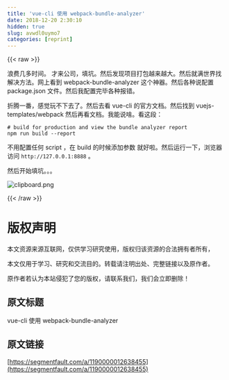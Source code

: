 ```yaml
---
title: 'vue-cli 使用 webpack-bundle-analyzer' 
date: 2018-12-20 2:30:10
hidden: true
slug: avwdl0uymo7
categories: [reprint]
---
```


{{< raw >}}

                    
<p>浪费几多时间。 才来公司，填坑。然后发现项目打包越来越大。然后就满世界找解决方法。网上看到 webpack-bundle-analyzer 这个神器。然后各种说配置 package.json 文件。然后我配置完毕各种报错。</p>
<p>折腾一番，感觉玩不下去了。然后去看 vue-cli 的官方文档。然后找到 vuejs-templates/webpack 然后再看文档。我能说啥。看这段：</p>
<div class="widget-codetool" style="display:none;">
      <div class="widget-codetool--inner">
      <span class="selectCode code-tool" data-toggle="tooltip" data-placement="top" title="" data-original-title="全选"></span>
      <span type="button" class="copyCode code-tool" data-toggle="tooltip" data-placement="top" data-clipboard-text="# build for production and view the bundle analyzer report
npm run build --report" title="" data-original-title="复制"></span>
      <span type="button" class="saveToNote code-tool" data-toggle="tooltip" data-placement="top" title="" data-original-title="放进笔记"></span>
      </div>
      </div><pre class="hljs n1ql"><code># <span class="hljs-keyword">build</span> <span class="hljs-keyword">for</span> production <span class="hljs-keyword">and</span> <span class="hljs-keyword">view</span> the bundle analyzer report
npm run <span class="hljs-keyword">build</span> --report</code></pre>
<p>不用配置任何 script ，在 build 的时候添加参数 就好啦。然后运行一下，浏览器访问 <code>http://127.0.0.1:8888</code> 。</p>
<p>然后开始填坑。。。</p>
<p><span class="img-wrap"><img data-src="/img/bV1bZD?w=1920&amp;h=947" src="https://static.alili.tech/img/bV1bZD?w=1920&amp;h=947" alt="clipboard.png" title="clipboard.png" style="cursor: pointer; display: inline;"></span></p>

                
{{< /raw >}}

# 版权声明
本文资源来源互联网，仅供学习研究使用，版权归该资源的合法拥有者所有，

本文仅用于学习、研究和交流目的。转载请注明出处、完整链接以及原作者。

原作者若认为本站侵犯了您的版权，请联系我们，我们会立即删除！

## 原文标题
vue-cli 使用 webpack-bundle-analyzer

## 原文链接
[https://segmentfault.com/a/1190000012638455](https://segmentfault.com/a/1190000012638455)

